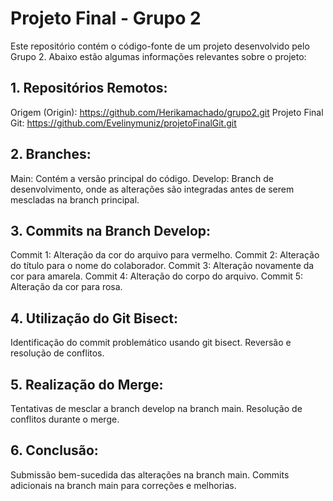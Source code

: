 # Projeto Final - Grupo 2

Este repositório contém o código-fonte de um projeto desenvolvido pelo Grupo 2. Abaixo estão algumas informações relevantes sobre o projeto:

## 1. Repositórios Remotos:

Origem (Origin): https://github.com/Herikamachado/grupo2.git
Projeto Final Git: https://github.com/Evelinymuniz/projetoFinalGit.git

## 2. Branches:

Main: Contém a versão principal do código.
Develop: Branch de desenvolvimento, onde as alterações são integradas antes de serem mescladas na branch principal.

## 3. Commits na Branch Develop:

Commit 1: Alteração da cor do arquivo para vermelho.
Commit 2: Alteração do título para o nome do colaborador.
Commit 3: Alteração novamente da cor para amarela.
Commit 4: Alteração do corpo do arquivo.
Commit 5: Alteração da cor para rosa.

## 4. Utilização do Git Bisect:

Identificação do commit problemático usando git bisect.
Reversão e resolução de conflitos.



## 5. Realização do Merge:

Tentativas de mesclar a branch develop na branch main.
Resolução de conflitos durante o merge.

## 6. Conclusão:

Submissão bem-sucedida das alterações na branch main.
Commits adicionais na branch main para correções e melhorias.
